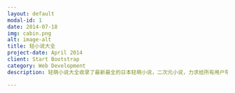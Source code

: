```yaml
---
layout: default
modal-id: 1
date: 2014-07-18
img: cabin.png
alt: image-alt
title: 轻小说大全
project-date: April 2014
client: Start Bootstrap
category: Web Development
description: 轻萌小说大全收录了最新最全的日本轻萌小说，二次元小说，力求给所有用户带来最完美的轻萌小说阅读体验。<br/><br/>【特色功能】<br/><br/>－支持本地缓存，减少流量消耗<br/>－支持翻页阅读，加载快速<br/>－万能搜索，搜索小说<br/>－目录功能，快速跳转到各个章节<br/>－自动书签，自动记录上次阅读章节<br/>－字体调节，自定义最舒服的阅读字体<br/>－预定义多款阅读背景，获得最舒服的阅读体验

---
```

